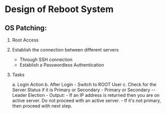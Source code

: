 # Design of Reboot System

## OS Patching:

1. Root Access

2. Establish the connection between different servers
    - Through SSH connection
    - Establish a Passwordless Authentication
    
3. Tasks

    a. Login Action
    b. After Login - Switch to ROOT User
    c. Check for the Server Status if it is Primary or Secondary
        - Primary or Secondary -- Leader Election
        - Output:
            - If an IP address is returned then you are on active server. Do not proceed with an active server.
            - If it's not primary, then proceed with next step.



